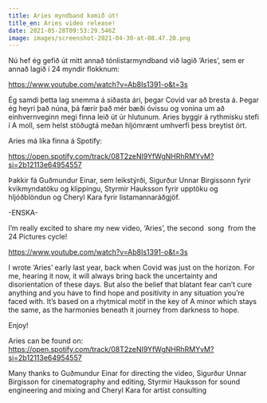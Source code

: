 ```yaml
---
title: Aries myndband komið út!
title_en: Aries video release!
date: 2021-05-28T09:53:29.546Z
image: images/screenshot-2021-04-30-at-08.47.20.png
---
```

Nú hef ég gefið út mitt annað tónlistarmyndband við lagið ‘Aries’, sem er annað lagið í 24 myndir flokknum:

<https://www.youtube.com/watch?v=Ab8Is1391-o&t=3s>

Ég samdi þetta lag snemma á síðasta ári, þegar Covid var að bresta á. Þegar ég heyri það núna, þá færir það mér bæði óvissu og vonina um að einhvernveginn megi finna leið út úr hlutunum. Aries byggir á rythmísku stefi í A moll, sem helst stöðugtá meðan hljómrænt umhverfi þess breytist ört.

Aries má líka finna á Spotify:

<https://open.spotify.com/track/08T2zeNI9YfWgNHRhRMYvM?si=2b12113e64954557>

Þakkir fá Guðmundur Einar, sem leikstýrði, Sigurður Unnar Birgissonn fyrir kvikmyndatöku og klippingu, Styrmir Hauksson fyrir upptöku og hljóðblöndun og Cheryl Kara fyrir listamannaráðgjöf.

\-ENSKA-

I’m really excited to share my new video, ‘Aries’, the second  song  from the 24 Pictures cycle!

<https://www.youtube.com/watch?v=Ab8Is1391-o&t=3s>

I wrote ‘Aries’ early last year, back when Covid was just on the horizon. For me, hearing it now, it will always bring back the uncertainty and disorientation of these days. But also the belief that blatant fear can’t cure anything and you have to find hope and positivity in any situation you’re faced with. It’s based on a rhytmical motif in the key of A minor which stays the same, as the harmonies beneath it journey from darkness to hope. 

Enjoy!

Aries can be found on: <https://open.spotify.com/track/08T2zeNI9YfWgNHRhRMYvM?si=2b12113e64954557>

Many thanks to Guðmundur Einar for directing the video, Sigurður Unnar Birgisson for cinematography and editing, Styrmir Hauksson for sound engineering and mixing and Cheryl Kara for artist consulting